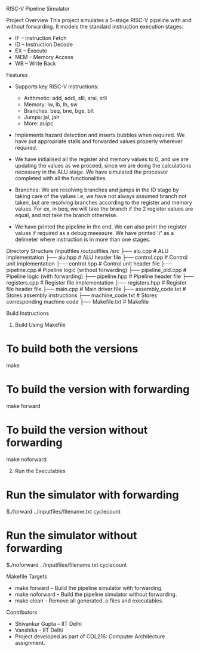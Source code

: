 RISC-V Pipeline Simulator

Project Overview
This project simulates a 5-stage RISC-V pipeline with and without forwarding. It models the standard instruction execution stages:
- IF – Instruction Fetch
- ID – Instruction Decode
- EX – Execute
- MEM – Memory Access
- WB – Write Back

Features
- Supports key RISC-V instructions:
  - Arithmetic: add, addi, slli, srai, srli
  - Memory: lw, lb, lh, sw
  - Branches: beq, bne, bge, blt
  - Jumps: jal, jalr
  - More: auipc

- Implements hazard detection and inserts bubbles when required. We have put appropriate stalls and forwarded values properly wherever required.

- We have initialised all the register and memory values to 0, and we are updating the values as we proceed, since we are doing the calculations necessary in the ALU stage. We have simulated the processor completed with all the functionalities.

- Branches: We are resolving branches and jumps in the ID stage by taking care of the values i.e, we have not always assumed branch not taken, but are resolving branches according to the register and memory values. For ex, in beq, we will take the branch if the 2 register values are equal, and not take the branch otherwise.

- We have printed the pipeline in the end. We can also print the register values if required as a debug meeasure. We have printed '/' as a delimeter where instruction is in more than one stages. 

Directory Structure
/inputfiles
/outputfiles
/src
├── alu.cpp             # ALU implementation
├── alu.hpp             # ALU header file
├── control.cpp         # Control unit implementation
├── control.hpp         # Control unit header file
├── pipeline.cpp        # Pipeline logic (without forwarding)
├── pipeline_old.cpp    # Pipeline logic (with forwarding)
├── pipeline.hpp        # Pipeline header file
├── registers.cpp       # Register file implementation
├── registers.hpp       # Register file header file
├── main.cpp            # Main driver file
├── assembly_code.txt   # Stores assembly instructions
├── machine_code.txt    # Stores corresponding machine code
├── Makefile.txt        # Makefile

Build Instructions
1. Build Using Makefile
# To build both the versions
make

# To build the version with forwarding
make forward

# To build the version without forwarding
make noforward

2. Run the Executables
# Run the simulator with forwarding
$./forward ../inputfiles/filename.txt cyclecount

# Run the simulator without forwarding
$./noforward ../inputfiles/filename.txt cyclecount


Makefile Targets
- make forward – Build the pipeline simulator with forwarding.
- make noforward – Build the pipeline simulator without forwarding.
- make clean – Remove all generated .o files and executables.

Contributors
- Shivankur Gupta – IIT Delhi
- Vanshika - IIT Delhi
- Project developed as part of COL216: Computer Architecture assignment.

